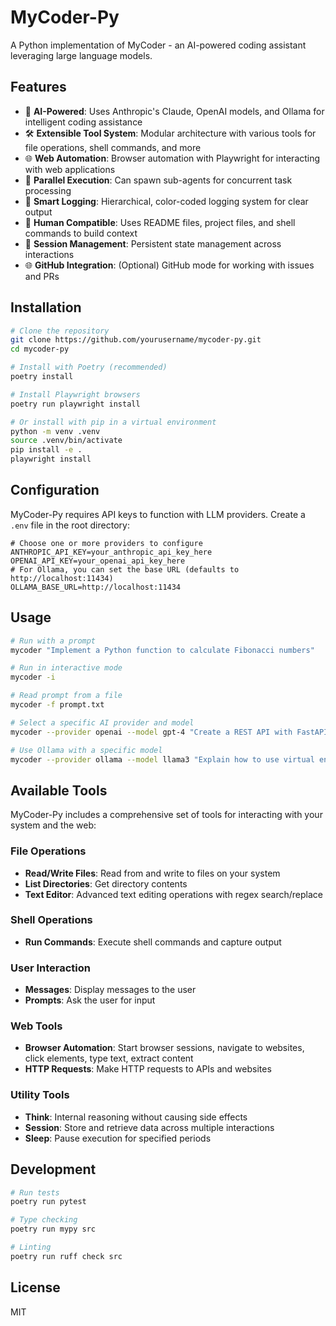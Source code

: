 # MyCoder-Py

A Python implementation of MyCoder - an AI-powered coding assistant leveraging large language models.

## Features

- 🤖 **AI-Powered**: Uses Anthropic's Claude, OpenAI models, and Ollama for intelligent coding assistance
- 🛠️ **Extensible Tool System**: Modular architecture with various tools for file operations, shell commands, and more
- 🌐 **Web Automation**: Browser automation with Playwright for interacting with web applications
- 🔄 **Parallel Execution**: Can spawn sub-agents for concurrent task processing
- 📝 **Smart Logging**: Hierarchical, color-coded logging system for clear output
- 👤 **Human Compatible**: Uses README files, project files, and shell commands to build context
- 💾 **Session Management**: Persistent state management across interactions
- 🌐 **GitHub Integration**: (Optional) GitHub mode for working with issues and PRs

## Installation

```bash
# Clone the repository
git clone https://github.com/yourusername/mycoder-py.git
cd mycoder-py

# Install with Poetry (recommended)
poetry install

# Install Playwright browsers
poetry run playwright install

# Or install with pip in a virtual environment
python -m venv .venv
source .venv/bin/activate
pip install -e .
playwright install
```

## Configuration

MyCoder-Py requires API keys to function with LLM providers. Create a `.env` file in the root directory:

```
# Choose one or more providers to configure
ANTHROPIC_API_KEY=your_anthropic_api_key_here
OPENAI_API_KEY=your_openai_api_key_here
# For Ollama, you can set the base URL (defaults to http://localhost:11434)
OLLAMA_BASE_URL=http://localhost:11434
```

## Usage

```bash
# Run with a prompt
mycoder "Implement a Python function to calculate Fibonacci numbers"

# Run in interactive mode
mycoder -i

# Read prompt from a file
mycoder -f prompt.txt

# Select a specific AI provider and model
mycoder --provider openai --model gpt-4 "Create a REST API with FastAPI"

# Use Ollama with a specific model
mycoder --provider ollama --model llama3 "Explain how to use virtual environments in Python"
```

## Available Tools

MyCoder-Py includes a comprehensive set of tools for interacting with your system and the web:

### File Operations
- **Read/Write Files**: Read from and write to files on your system
- **List Directories**: Get directory contents
- **Text Editor**: Advanced text editing operations with regex search/replace

### Shell Operations
- **Run Commands**: Execute shell commands and capture output

### User Interaction
- **Messages**: Display messages to the user
- **Prompts**: Ask the user for input

### Web Tools
- **Browser Automation**: Start browser sessions, navigate to websites, click elements, type text, extract content
- **HTTP Requests**: Make HTTP requests to APIs and websites

### Utility Tools
- **Think**: Internal reasoning without causing side effects
- **Session**: Store and retrieve data across multiple interactions
- **Sleep**: Pause execution for specified periods

## Development

```bash
# Run tests
poetry run pytest

# Type checking
poetry run mypy src

# Linting
poetry run ruff check src
```

## License

MIT 